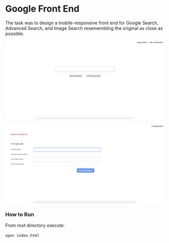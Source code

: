 # Google Front End

The task was to design a mobile-responsive front end for Google Search, Advanced Search, and Image Search resemembling the original as close as possible.

![](screenshots/search.png)

![](screenshots/advanced.png)

### How to Run

From root directory execute:

`open index.html`
